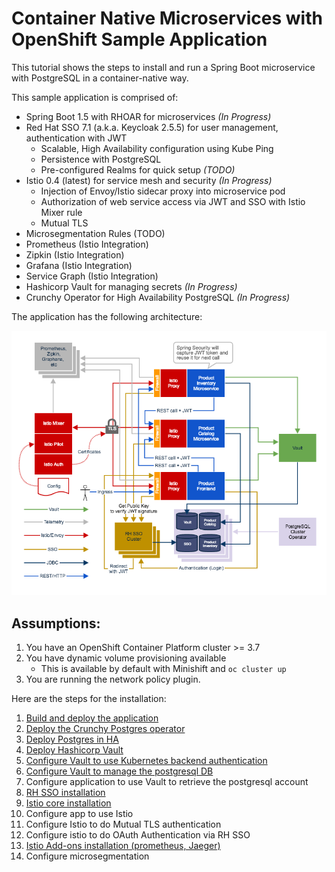 # Container Native Microservices with OpenShift Sample Application

This tutorial shows the steps to install and run a Spring Boot microservice with PostgreSQL in a container-native way. 

This sample application is comprised of:

* Spring Boot 1.5 with RHOAR for microservices *(In Progress)*
* Red Hat SSO 7.1 (a.k.a. Keycloak 2.5.5) for user management, authentication with JWT
  * Scalable, High Availability configuration using Kube Ping
  * Persistence with PostgreSQL
  * Pre-configured Realms for quick setup *(TODO)*
* Istio 0.4 (latest) for service mesh and security *(In Progress)*
  * Injection of Envoy/Istio sidecar proxy into microservice pod
  * Authorization of web service access via JWT and SSO with Istio Mixer rule
  * Mutual TLS
* Microsegmentation Rules (TODO)
* Prometheus (Istio Integration)
* Zipkin (Istio Integration)
* Grafana (Istio Integration)
* Service Graph (Istio Integration)
* Hashicorp Vault for managing secrets *(In Progress)*
* Crunchy Operator for High Availability PostgreSQL *(In Progress)*

The application has the following architecture:

![Architecture](architecture.png)

## Assumptions:
1. You have an OpenShift Container Platform cluster >= 3.7
2. You have dynamic volume provisioning available
   * This is available by default with Minishift and `oc cluster up`
3. You are running the network policy plugin.

Here are the steps for the installation:


1. [Build and deploy the application](./spring/README.md)
2. [Deploy the Crunchy Postgres operator](./crunchy/deploy-crunchy.md)
3. [Deploy Postgres in HA](./crunchy/deploy-HA-db.md)
4. [Deploy Hashicorp Vault](./vault/deploy-vault.md)
5. [Configure Vault to use Kubernetes backend authentication](./vault/vault-kube-backend.md)
6. [Configure Vault to manage the postgresql DB](./vault/vault-postgres.md)
7. Configure application to use Vault to retrieve the postgresql account
8. [RH SSO installation](./sso/README.md)
9. [Istio core installation](./istio/README.md)
10. Configure app to use Istio
11. Configure Istio to do Mutual TLS authentication
12. Configure istio to do OAuth Authentication via RH SSO
13. [Istio Add-ons installation (prometheus, Jaeger)](./istio/README.md)
14. Configure microsegmentation